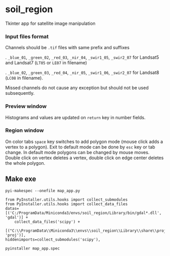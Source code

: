 # soil_region
Tkinter app for satellite image manipulation

### Input files format
Channels should be `.tif` files with same prefix and suffixes

. `_blue_01`, `_green_02`, `_red_03`, `_nir_04`, `_swir1_05`, `_swir2_07`
for Landsat5 and Landsat7 (`LT05` or `LE07` in filename)

. `_blue_02`, `_green_03`, `_red_04`, `_nir_05`, `_swir1_06`, `_swir2_07`
for Landsat8 (`LC08` in filename).

Missed channels do not cause any exception but should not be used subsequently.

### Preview window
Histograms and values are updated on `return` key in number fields.

### Region window
On color tabs `space` key switches to add polygon mode (mouse click adds
a vertex to a polygon). Exit to default mode can be done by `esc` key or
tab change. In default mode polygons can be changed by mouse moves.
Double click on vertex deletes a vertex, double click on edge center
deletes the whole polygon.

## Make exe
```pyi-makespec --onefile map_app.py```

```
from PyInstaller.utils.hooks import collect_submodules
from PyInstaller.utils.hooks import collect_data_files
datas=[('C:/ProgramData/Miniconda3/envs/soil_region/Library/bin/gdal*.dll', 'gdal')] +
    collect_data_files('scipy') +
    [("C:\\ProgramData\\Miniconda3\\envs\\soil_region\\Library\\share\\proj\\*", 'proj')],
hiddenimports=collect_submodules('scipy'),
```

```pyinstaller map_app.spec```
